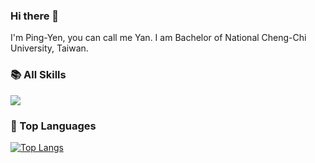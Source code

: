 ### Hi there 👋

I'm Ping-Yen, you can call me Yan. I am Bachelor of National Cheng-Chi University, Taiwan.


### 📚 All Skills

![](https://skillicons.dev/icons?perline=15&i=github,gitlab,git,vscode,vim,js,html,css,c,nodejs,python,java,vue,mysql,md,aws,linux,bash,docker,solidity)

### 🦁 Top Languages

[![Top Langs](https://github-readme-stats.vercel.app/api/top-langs/?username=grace0950&layout=compact)](https://github.com/anuraghazra/github-readme-stats)
